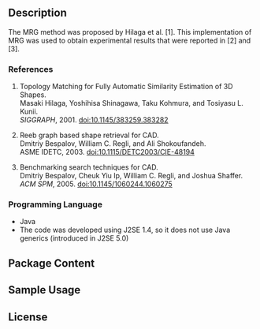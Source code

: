 Description
---------------------
The MRG method was proposed by Hilaga et al. [1]. This implementation of MRG was used to obtain experimental results that were reported in [2] and [3]. 

### References

1. Topology Matching for Fully Automatic Similarity Estimation of 3D Shapes.  
   Masaki Hilaga, Yoshihisa Shinagawa, Taku Kohmura, and Tosiyasu L. Kunii.  
   *SIGGRAPH*, 2001. [doi:10.1145/383259.383282](http://dx.doi.org/10.1145/383259.383282)                                                             

3. Reeb graph based shape retrieval for CAD.  
   Dmitriy Bespalov, William C. Regli, and Ali Shokoufandeh.  
   ASME IDETC, 2003. [doi:10.1115/DETC2003/CIE-48194](http://dx.doi.org/10.1115/DETC2003/CIE-48194)

2. Benchmarking search techniques for CAD.  
   Dmitriy Bespalov, Cheuk Yiu Ip, William C. Regli, and Joshua Shaffer.  
   *ACM SPM*, 2005. [doi:10.1145/1060244.1060275](http://dx.doi.org/10.1145/1060244.1060275)

### Programming Language

 - Java
 - The code was developed using J2SE 1.4, so it does not use Java generics (introduced in J2SE 5.0)


Package Content
---------------------

Sample Usage
---------------------



License
---------------------

